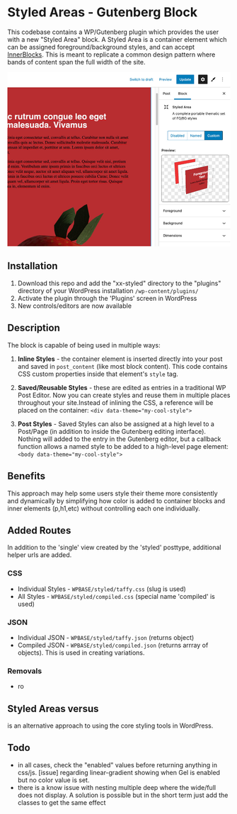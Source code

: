 # Styled Areas - Gutenberg Block
This codebase contains a WP/Gutenberg plugin which provides the user with a new "Styled Area" block. A Styled Area is a container element which can be assigned foreground/background styles, and can accept [InnerBlocks](https://developer.wordpress.org/block-editor/how-to-guides/block-tutorial/nested-blocks-inner-blocks/). This is meant to replicate a common design pattern where bands of content span the full width of the site. 

![Code Preview](src/library/img/styled-controlswithpreview.jpg)

## Installation

1. Download this repo and add the "xx-styled" directory to the "plugins" directory of your WordPress installation `/wp-content/plugins/`
2. Activate the plugin through the 'Plugins' screen in WordPress
3. New controls/editors are now available


## Description

The block is capable of being used in multiple ways: 

1. **Inline Styles** - the container element is inserted directly into your post and saved in `post_content` (like most block content). This code contains CSS custom properties inside that element's `style` tag.

2. **Saved/Reusable Styles** - these are edited as entries in a traditional WP Post Editor. Now you can create styles and reuse them in multiple places throughout your site.Instead of inlining the CSS, a reference will be placed on the container: `<div data-theme="my-cool-style">`

3. **Post Styles** - Saved Styles can also be assigned at a high level to a Post/Page (in addition to inside the Gutenberg editing interface). Nothing will added to the entry in the Gutenberg editor, but a callback function allows a named style to be added to a high-level page element: `<body data-theme="my-cool-style">`



<!-- 
There is default support if you create light/dark modes:

```
<body data-theme="custom">
<body data-theme="light">
<body data-theme="dark">
``` -->


## Benefits
This approach may help some users style their theme more consistently and dynamically by simplifying how color is added to container blocks and inner elements (p,h1,etc) without controlling each one individually.


## Added Routes
In addition to the 'single' view created by the 'styled' posttype, additional helper urls are added.

### CSS
- Individual Styles - `WPBASE/styled/taffy.css` (slug is used)
- All Styles - `WPBASE/styled/compiled.css` (special name 'compiled' is used)
<!-- - Entry Styles - `WPBASE/styled-entry/[ID].css` (ID is used, this will pluck any used inline/saved styles and place them in a compiled CSS format) -->

### JSON
- Individual JSON - `WPBASE/styled/taffy.json` (returns object)
- Compiled JSON - `WPBASE/styled/compiled.json` (returns arrray of objects). This is used in creating variations.




### Removals
- ro


## Styled Areas versus 
is an alternative approach to using the core styling tools in WordPress.


## Todo
- in all cases, check the "enabled" values before returning anything in css/js. [issue] regarding linear-gradient showing when Gel is enabled but no color value is set.
- there is a know issue with nesting multiple deep where the wide/full does not display. A solution is possible but in the short term just add the classes to get the same effect
